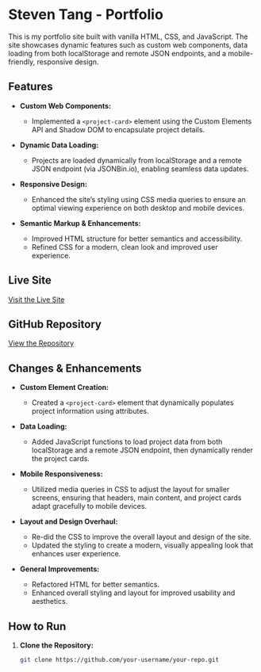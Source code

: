 # Steven Tang - Portfolio

This is my portfolio site built with vanilla HTML, CSS, and JavaScript. The site showcases dynamic features such as custom web components, data loading from both localStorage and remote JSON endpoints, and a mobile-friendly, responsive design.

## Features

- **Custom Web Components:**  
  - Implemented a `<project-card>` element using the Custom Elements API and Shadow DOM to encapsulate project details.
  
- **Dynamic Data Loading:**  
  - Projects are loaded dynamically from localStorage and a remote JSON endpoint (via JSONBin.io), enabling seamless data updates.

- **Responsive Design:**  
  - Enhanced the site’s styling using CSS media queries to ensure an optimal viewing experience on both desktop and mobile devices.

- **Semantic Markup & Enhancements:**  
  - Improved HTML structure for better semantics and accessibility.
  - Refined CSS for a modern, clean look and improved user experience.

## Live Site

[Visit the Live Site](https://your-netlify-url)

## GitHub Repository

[View the Repository](https://github.com/your-username/your-repo)

## Changes & Enhancements

- **Custom Element Creation:**  
  - Created a `<project-card>` element that dynamically populates project information using attributes.
  
- **Data Loading:**  
  - Added JavaScript functions to load project data from both localStorage and a remote JSON endpoint, then dynamically render the project cards.

- **Mobile Responsiveness:**  
  - Utilized media queries in CSS to adjust the layout for smaller screens, ensuring that headers, main content, and project cards adapt gracefully to mobile devices.
 
- **Layout and Design Overhaul:**  
  - Re-did the CSS to improve the overall layout and design of the site.
  - Updated the styling to create a modern, visually appealing look that enhances user experience.

- **General Improvements:**  
  - Refactored HTML for better semantics.
  - Enhanced overall styling and layout for improved usability and aesthetics.

## How to Run

1. **Clone the Repository:**

   ```bash
   git clone https://github.com/your-username/your-repo.git
